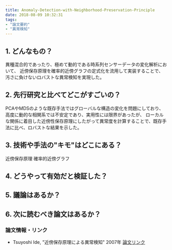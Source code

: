 ```yaml
---
title: Anomaly-Detection-with-Neighborhood-Preservation-Principle
date: 2018-08-09 10:32:31
tags:
- "論文要約"
- "異常検知"
---
```


## 1. どんなもの？
異種混合的であったり、極めて動的である時系列センサーデータの変化解析において、
近傍保存原理を確率的近傍グラフの定式化を流用して実装することで、汚さに負けないロバストな異常検知を実現した。

## 2. 先行研究と比べてどこがすごいの？
PCAやMDSのような既存手法ではグローバルな構造の変化を問題にしており、高度に動的な相関系では不安定であり、実用性には限界があったが、
ローカルな関係に着目した近傍性保存原理にしたがって異常度を計算することで、既存手法に比べ、ロバストな結果を示した。

## 3. 技術や手法の"キモ"はどこにある？
近傍保存原理
確率的近傍グラフ

## 4. どうやって有効だと検証した？

## 5. 議論はあるか？

## 6. 次に読むべき論文はあるか？

### 論文情報・リンク
* Tsuyoshi Ide, "近傍保存原理による異常検知" 2007年 [論文リンク]()